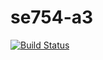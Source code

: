 # se754-a3
[![Build Status](https://travis-ci.com/swimuel/se754-a3.svg?token=WhyuY8phgtkRWcyoyq6Q&branch=master)](https://travis-ci.com/swimuel/se754-a3)

